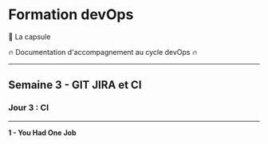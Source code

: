 # Formation devOps

:pill: La capsule

:fire:  Documentation d'accompagnement au cycle devOps :fire:

---

## Semaine 3 - GIT JIRA et CI

### Jour 3 : CI ###

---

**1 - You Had One Job**
